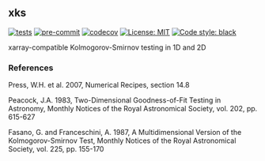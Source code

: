## xks

[![tests](https://github.com/dougiesquire/xks/actions/workflows/tests.yml/badge.svg)](https://github.com/dougiesquire/xks/actions/workflows/tests.yml)
[![pre-commit](https://github.com/dougiesquire/xks/actions/workflows/pre-commit.yml/badge.svg)](https://github.com/dougiesquire/xks/actions/workflows/pre-commit.yml)
[![codecov](https://codecov.io/gh/dougiesquire/xks/branch/main/graph/badge.svg?token=DBGC0FIRLA)](https://codecov.io/gh/dougiesquire/xks)
[![License: MIT](https://img.shields.io/badge/License-MIT-green.svg)](https://github.com/dougiesquire/xks/blob/master/LICENSE)
[![Code style: black](https://img.shields.io/badge/code%20style-black-000000.svg)](https://github.com/python/black)

xarray-compatible Kolmogorov-Smirnov testing in 1D and 2D

### References

Press, W.H. et al. 2007, Numerical Recipes, section 14.8

Peacock, J.A. 1983, Two-Dimensional Goodness-of-Fit Testing in Astronomy, Monthly Notices of the Royal Astronomical Society, vol. 202, pp. 615-627

Fasano, G. and Franceschini, A. 1987, A Multidimensional Version of the Kolmogorov-Smirnov Test, Monthly Notices of the Royal Astronomical Society, vol. 225, pp. 155-170
